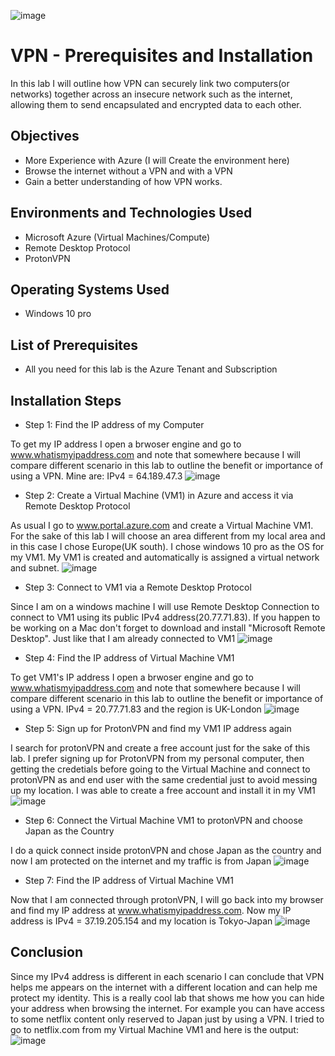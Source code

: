 ![image](https://github.com/danielbangm/VPN-ProtonVPN/assets/22795502/5243893a-3691-4117-a385-a23f9910fce3)

<h1>VPN - Prerequisites and Installation</h1>

In this lab I will outline how VPN can securely link two computers(or networks) together across an insecure network such as the internet, allowing them to send encapsulated and encrypted data to each other.

<h2>Objectives</h2>

-  More Experience with Azure (I will Create the environment here)
-  Browse the internet without a VPN and with a VPN
-  Gain a better understanding of how VPN works.

<h2>Environments and Technologies Used</h2>

-  Microsoft Azure (Virtual Machines/Compute)
-  Remote Desktop Protocol
-  ProtonVPN

<h2>Operating Systems Used</h2>

-  Windows 10 pro

<h2>List of Prerequisites</h2>

-  All you need for this lab is the Azure Tenant and Subscription

<h2>Installation Steps</h2>

-  Step 1: Find the IP address of my Computer

To get my IP address I open a brwoser engine and go to www.whatismyipaddress.com and note that somewhere because I will compare different scenario in this lab to outline the benefit or importance of using a VPN. Mine are: IPv4 = 64.189.47.3
![image](https://github.com/danielbangm/VPN-ProtonVPN/assets/22795502/2d3ed712-99c0-4c40-a9f3-00ce8be17a46)

-  Step 2: Create a Virtual Machine (VM1) in Azure and access it via Remote Desktop Protocol

As usual I go to www.portal.azure.com and create a Virtual Machine VM1. For the sake of this lab I will choose an area different from my local area and in this case I chose Europe(UK south). I chose windows 10 pro as the OS for my VM1. My VM1 is created and automatically is assigned a virtual network and subnet.
![image](https://github.com/danielbangm/VPN-ProtonVPN/assets/22795502/bd65b04e-e7f6-460e-a0d6-a48ee8e4209d)

-  Step 3: Connect to VM1 via a Remote Desktop Protocol

Since I am on a windows machine I will use Remote Desktop Connection to connect to VM1 using its public IPv4 address(20.77.71.83). If you happen to be working on a Mac don't forget to download and install "Microsoft Remote Desktop". Just like that I am already connected to VM1
![image](https://github.com/danielbangm/VPN-ProtonVPN/assets/22795502/0ec1fabe-b5b6-40e7-8ed8-ee9205adc81e)

-  Step 4: Find the IP address of Virtual Machine VM1

To get VM1's IP address I open a brwoser engine and go to www.whatismyipaddress.com and note that somewhere because I will compare different scenario in this lab to outline the benefit or importance of using a VPN. IPv4 = 20.77.71.83 and the region is UK-London
![image](https://github.com/danielbangm/VPN-ProtonVPN/assets/22795502/50b6912e-ca4e-4dd8-a297-e22cef0ed3c8)

-  Step 5: Sign up for ProtonVPN and find my VM1 IP address again

I search for protonVPN and create a free account just for the sake of this lab. I prefer signing up for ProtonVPN from my personal computer, then getting the credetials before going to the Virtual Machine and connect to protonVPN as and end user with the same credential just to avoid messing up my location. I was able to create a free account and install it in my VM1
![image](https://github.com/danielbangm/VPN-ProtonVPN/assets/22795502/57160359-218d-472a-b0fc-fe7667cff459)

-  Step 6:  Connect the Virtual Machine VM1 to protonVPN and choose Japan as the Country

I do a quick connect inside protonVPN and chose Japan as the country and now I am protected on the internet and my traffic is from Japan
![image](https://github.com/danielbangm/VPN-ProtonVPN/assets/22795502/27940183-c2f3-4777-b163-59a4af703c96)

-  Step 7: Find the IP address of Virtual Machine VM1

Now that I am connected through protonVPN, I will go back into my browser and find my IP address at www.whatismyipaddress.com. Now my IP address is IPv4 = 37.19.205.154 and my location is Tokyo-Japan
![image](https://github.com/danielbangm/VPN-ProtonVPN/assets/22795502/17381a60-4cb0-4bbb-87b0-96e1c458578b)

<h2>Conclusion</h2>

Since my IPv4 address is different in each scenario I can conclude that VPN helps me appears on the internet with a different location and can help me protect my identity. This is a really cool lab that shows me how you can hide your address when browsing the internet. For example you can have access to some netflix content only reserved to Japan just by using a VPN. I tried to go to netflix.com from my Virtual Machine VM1 and here is the output:
![image](https://github.com/danielbangm/VPN-ProtonVPN/assets/22795502/519fd9be-04d9-4cdb-a150-99fdc6d83f64)

